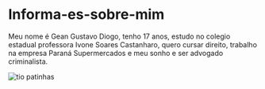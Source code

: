 # Informa-es-sobre-mim
Meu nome é Gean Gustavo Diogo, tenho 17 anos, estudo no colegio estadual professora Ivone Soares Castanharo, quero cursar direito, trabalho na empresa Paraná Supermercados e meu sonho e ser advogado criminalista.




![tio patinhas](https://github.com/user-attachments/assets/4c3ae408-c764-4e3b-9c90-4fbf01b3cd92)
